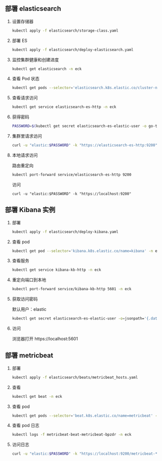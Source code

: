 ## 部署 elasticsearch

1. 设置存储器

   ```sh
   kubectl apply -f elasticsearch/storage-class.yaml
   ```

2. 部署 ES

   ```sh
   kubectl apply -f elasticsearch/deploy-elasticsearch.yaml
   ```

3. 监控集群健康和创建进度

   ```sh
   kubectl get elasticsearch -n eck
   ```

4. 查看 Pod 状态

   ```sh
   kubectl get pods --selector='elasticsearch.k8s.elastic.co/cluster-name=elasticsearch' -n eck
   ```

5. 查看请求访问

   ```sh
   kubectl get service elasticsearch-es-http -n eck
   ```

6. 获得密码

   ```sh
   PASSWORD=$(kubectl get secret elasticsearch-es-elastic-user -o go-template='{{.data.elastic | base64decode}}' -n eck)
   ```

7. 集群里请求访问

   ```sh
   curl -u "elastic:$PASSWORD" -k "https://elasticsearch-es-http:9200"
   ```

8. 本地请求访问

   路由重定向

   ```sh
   kubectl port-forward service/elasticsearch-es-http 9200
   ```

   访问

   ```
   curl -u "elastic:$PASSWORD" -k "https://localhost:9200"
   ```

## 部署 Kibana 实例

1. 部署

   ```sh
   kubectl apply -f elasticsearch/deploy-kibana.yaml
   ```

2. 查看 pod

   ```sh
   kubectl get pod --selector='kibana.k8s.elastic.co/name=kibana' -n eck
   ```

3. 查看服务

   ```sh
   kubectl get service kibana-kb-http -n eck
   ```

4. 重定向端口到本地

   ```sh
   kubectl port-forward service/kibana-kb-http 5601 -n eck
   ```

5. 获取访问密码

   默认用户：elastic

   ```sh
   kubectl get secret elasticsearch-es-elastic-user -o=jsonpath='{.data.elastic}' -n eck | base64 --decode; echo
   ```

6. 访问

   浏览器打开 https://localhost:5601

## 部署 metricbeat

1. 部署

   ```sh
   kubectl apply -f elasticsearch/beats/metricbeat_hosts.yaml
   ```

2. 查看

   ```sh
   kubectl get beat -n eck
   ```

3. 查看 pod

   ```sh
   kubectl get pods --selector='beat.k8s.elastic.co/name=metricbeat' -n eck
   ```

4. 查看 pod 日志

   ```sh
   kubectl logs -f metricbeat-beat-metricbeat-bpzdr -n eck
   ```

5. 访问日志

   ```sh
   curl -u "elastic:$PASSWORD" -k "https://localhost:9200/metricbeat-*/_search
   ```
